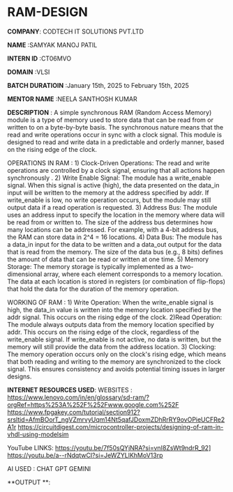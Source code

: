 # RAM-DESIGN

**COMPANY**: CODTECH IT SOLUTIONS PVT.LTD

**NAME** :SAMYAK MANOJ PATIL

**INTERN ID** :CT06MVO

**DOMAIN** :VLSI

**BATCH DURATIOIN** :January 15th, 2025 to February 15th, 2025

**MENTOR NAME** :NEELA SANTHOSH KUMAR

**DESCRIPTION** :
    A simple synchronous RAM (Random Access Memory) module is a type of memory used to store data that can be read from or written to on a byte-by-byte basis. The synchronous nature means that the read and write operations occur in sync with a clock signal. This module is designed to read and write data in a predictable and orderly manner, based on the rising edge of the clock.

OPERATIONS IN RAM :
    1) Clock-Driven Operations:
        The read and write operations are controlled by a clock signal, ensuring that all actions happen synchronously .
    2) Write Enable Signal:
        The module has a write_enable signal. When this signal is active (high), the data presented on the data_in input will be written to the memory at the address                 specified by addr.
        If write_enable is low, no write operation occurs, but the module may still output data if a read operation is requested.
    3) Address Bus:
        The module uses an address input to specify the location in the memory where data will be read from or written to. The size of the address bus determines how many            locations can be addressed.
        For example, with a 4-bit address bus, the RAM can store data in 2^4 = 16 locations.
    4) Data Bus:
        The module has a data_in input for the data to be written and a data_out output for the data that is read from the memory. The size of the data bus (e.g., 8 bits)            defines the amount of data that can be read or written at one time.
    5) Memory Storage:
        The memory storage is typically implemented as a two-dimensional array, where each element corresponds to a memory location. The data at each location is stored in           registers (or combination of flip-flops) that hold the data for the duration of the memory operation.

WORKING OF RAM :
    1) Write Operation:
        When the write_enable signal is high, the data_in value is written into the memory location specified by the addr signal. This occurs on the rising edge of the clock.
    2)Read Operation:
        The module always outputs data from the memory location specified by addr. This occurs on the rising edge of the clock, regardless of the write_enable signal. If             write_enable is not active, no data is written, but the memory will still provide the data from the address location.
    3) Clocking:
        The memory operation occurs only on the clock's rising edge, which means that both reading and writing to the memory are synchronized to the clock signal. This               ensures consistency and avoids potential timing issues in larger designs.

**INTERNET RESOURCES USED**:
WEBSITES :
   https://www.lenovo.com/in/en/glossary/sd-ram/?orgRef=https%253A%252F%252Fwww.google.com%252F
   https://www.fpgakey.com/tutorial/section912?srsltid=AfmBOorT_ngVZmrvyUqm14Nt5qafJDoxmZDhRrRY9ovOPieUCFRe2A1r
   https://circuitdigest.com/microcontroller-projects/designing-of-ram-in-vhdl-using-modelsim

YouTube LINKS:
    https://youtu.be/7f50sQYjNRA?si=vnI8ZsWt9ndrR_92]
    https://youtu.be/a--rNdqtwCI?si=JeWZYLlKhMoV13rp
    
AI USED :
    CHAT GPT
    GEMINI

**OUTPUT **:
 











